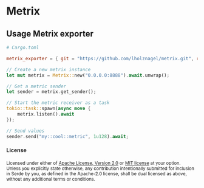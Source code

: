 # Metrix

## Usage Metrix exporter

``` toml
# Cargo.toml

metrix_exporter = { git = "https://github.com/lholznagel/metrix.git", rev = "LATEST_REF" }
```

``` rust
// Create a new metrix instance
let mut metrix = Metrix::new("0.0.0.0:8888").await.unwrap();

// Get a metric sender
let sender = metrix.get_sender();

// Start the metric receiver as a task
tokio::task::spawn(async move {
    metrix.listen().await
});

// Send values
sender.send("my::cool::metric", 1u128).await;
```

#### License

<sup>
Licensed under either of <a href="LICENSE-APACHE">Apache License, Version
2.0</a> or <a href="LICENSE-MIT">MIT license</a> at your option.
</sup>

<br>

<sub>
Unless you explicitly state otherwise, any contribution intentionally submitted
for inclusion in Serde by you, as defined in the Apache-2.0 license, shall be
dual licensed as above, without any additional terms or conditions.
</sub>
